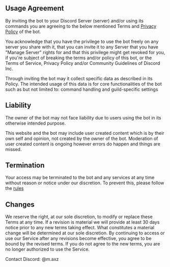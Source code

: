 <script>
  import DocsTemplate from "$lib/components/docs/DocsTemplate.svelte"
</script>

<DocsTemplate title='terms of service' description="terms of service for the nypsi discord bot, including usage agreement, liability, termination of access, and details about changes to terms and data collection policies" />

## Usage Agreement

By inviting the bot to your Discord Server (server) and/or using its commands you are agreeing
to the below mentioned Terms and
[Privacy Policy](/privacy) of the bot.

You acknowledge that you have the privilege to use the bot freely on any server you share with
it, that you can invite it to any Server that you have "Manage Server" rights for and that this
privilege might get revoked for you, if you're subject of breaking the terms and/or policy of
this bot, or the Terms of Service, Privacy Policy and/or Community Guidelines of Discord Inc.

Through inviting the bot may it collect specific data as described in its Policy. The intended
usage of this data is for core functionalities of the bot such as but not limited to: command handling
and guild-specific settings

## Liability

The owner of the bot may not face liability due to users using the bot in its otherwise
intended purpose.

This website and the bot may include user created content which is by
their own self and opinion, not created by the owner of the bot. Moderation of user created
content is ongoing however errors do happen and things are missed.

## Termination

Your access may be terminated to the bot and any services at any time without reason or notice
under our discretion. To prevent this, please follow the [rules](/rules)

## Changes

We reserve the right, at our sole discretion, to modify or replace these Terms at any time. If
a revision is material we will provide at least 30 days notice prior to any new terms taking
effect. What constitutes a material change will be determined at our sole discretion. By
continuing to access or use our Service after any revisions become effective, you agree to be
bound by the revised terms. If you do not agree to the new terms, you are no longer authorized
to use the Service.

Contact
Discord: @m.axz
